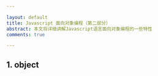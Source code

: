 ```yaml
---

layout: default
title: Javascript 面向对象编程（第二部分）
abstract: 本文将详细讲解Javascript语言面向对象编程的一些特性
comments: true

---
```


## 1. object

